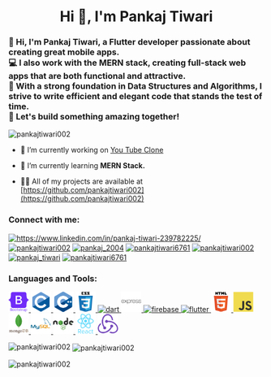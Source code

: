 <h1 align="center">Hi 👋, I'm Pankaj Tiwari</h1>
<h3>🚀 Hi, I'm Pankaj Tiwari, a Flutter developer passionate about creating great mobile apps.<br />
💻 I also work with the MERN stack, creating full-stack web apps that are both functional and attractive.<br /> 🧠 With a strong foundation in Data Structures and Algorithms, I strive to write efficient and elegant code that stands the test of time.<br />
🌟 Let's build something amazing together!</h3>

<p align="left"> <img src="https://komarev.com/ghpvc/?username=pankajtiwari002&label=Profile%20views&color=0e75b6&style=flat" alt="pankajtiwari002" /> </p>

- 🔭 I’m currently working on [You Tube Clone](https://github.com/pankajtiwari002/You-Tube-Clone)

- 🌱 I’m currently learning **MERN Stack.**

- 👨‍💻 All of my projects are available at [https://github.com/pankajtiwari002](https://github.com/pankajtiwari002)

<h3 align="left">Connect with me:</h3>
<p align="left">
<a href="https://linkedin.com/in/https://www.linkedin.com/in/pankaj-tiwari-239782225/" target="blank"><img align="center" src="https://raw.githubusercontent.com/rahuldkjain/github-profile-readme-generator/master/src/images/icons/Social/linked-in-alt.svg" alt="https://www.linkedin.com/in/pankaj-tiwari-239782225/" height="30" width="40" /></a>
<a href="https://instagram.com/pankajtiwari002" target="blank"><img align="center" src="https://raw.githubusercontent.com/rahuldkjain/github-profile-readme-generator/master/src/images/icons/Social/instagram.svg" alt="pankajtiwari002" height="30" width="40" /></a>
<a href="https://www.codechef.com/users/pankaj_2004" target="blank"><img align="center" src="https://cdn.jsdelivr.net/npm/simple-icons@3.1.0/icons/codechef.svg" alt="pankaj_2004" height="30" width="40" /></a>
<a href="https://www.hackerrank.com/pankajtiwari6761" target="blank"><img align="center" src="https://raw.githubusercontent.com/rahuldkjain/github-profile-readme-generator/master/src/images/icons/Social/hackerrank.svg" alt="pankajtiwari6761" height="30" width="40" /></a>
<a href="https://codeforces.com/profile/pankajtiwari002" target="blank"><img align="center" src="https://raw.githubusercontent.com/rahuldkjain/github-profile-readme-generator/master/src/images/icons/Social/codeforces.svg" alt="pankajtiwari002" height="30" width="40" /></a>
<a href="https://www.leetcode.com/pankaj_tiwari" target="blank"><img align="center" src="https://raw.githubusercontent.com/rahuldkjain/github-profile-readme-generator/master/src/images/icons/Social/leet-code.svg" alt="pankaj_tiwari" height="30" width="40" /></a>
<a href="https://auth.geeksforgeeks.org/user/pankajtiwari6761" target="blank"><img align="center" src="https://raw.githubusercontent.com/rahuldkjain/github-profile-readme-generator/master/src/images/icons/Social/geeks-for-geeks.svg" alt="pankajtiwari6761" height="30" width="40" /></a>
</p>

<h3 align="left">Languages and Tools:</h3>
<p align="left"> <a href="https://getbootstrap.com" target="_blank" rel="noreferrer"> <img src="https://raw.githubusercontent.com/devicons/devicon/master/icons/bootstrap/bootstrap-plain-wordmark.svg" alt="bootstrap" width="40" height="40"/> </a> <a href="https://www.cprogramming.com/" target="_blank" rel="noreferrer"> <img src="https://raw.githubusercontent.com/devicons/devicon/master/icons/c/c-original.svg" alt="c" width="40" height="40"/> </a> <a href="https://www.w3schools.com/cpp/" target="_blank" rel="noreferrer"> <img src="https://raw.githubusercontent.com/devicons/devicon/master/icons/cplusplus/cplusplus-original.svg" alt="cplusplus" width="40" height="40"/> </a> <a href="https://www.w3schools.com/css/" target="_blank" rel="noreferrer"> <img src="https://raw.githubusercontent.com/devicons/devicon/master/icons/css3/css3-original-wordmark.svg" alt="css3" width="40" height="40"/> </a> <a href="https://dart.dev" target="_blank" rel="noreferrer"> <img src="https://www.vectorlogo.zone/logos/dartlang/dartlang-icon.svg" alt="dart" width="40" height="40"/> </a> <a href="https://expressjs.com" target="_blank" rel="noreferrer"> <img src="https://raw.githubusercontent.com/devicons/devicon/master/icons/express/express-original-wordmark.svg" alt="express" width="40" height="40"/> </a> <a href="https://firebase.google.com/" target="_blank" rel="noreferrer"> <img src="https://www.vectorlogo.zone/logos/firebase/firebase-icon.svg" alt="firebase" width="40" height="40"/> </a> <a href="https://flutter.dev" target="_blank" rel="noreferrer"> <img src="https://www.vectorlogo.zone/logos/flutterio/flutterio-icon.svg" alt="flutter" width="40" height="40"/> </a> <a href="https://www.w3.org/html/" target="_blank" rel="noreferrer"> <img src="https://raw.githubusercontent.com/devicons/devicon/master/icons/html5/html5-original-wordmark.svg" alt="html5" width="40" height="40"/> </a> <a href="https://developer.mozilla.org/en-US/docs/Web/JavaScript" target="_blank" rel="noreferrer"> <img src="https://raw.githubusercontent.com/devicons/devicon/master/icons/javascript/javascript-original.svg" alt="javascript" width="40" height="40"/> </a> <a href="https://www.mongodb.com/" target="_blank" rel="noreferrer"> <img src="https://raw.githubusercontent.com/devicons/devicon/master/icons/mongodb/mongodb-original-wordmark.svg" alt="mongodb" width="40" height="40"/> </a> <a href="https://www.mysql.com/" target="_blank" rel="noreferrer"> <img src="https://raw.githubusercontent.com/devicons/devicon/master/icons/mysql/mysql-original-wordmark.svg" alt="mysql" width="40" height="40"/> </a> <a href="https://nodejs.org" target="_blank" rel="noreferrer"> <img src="https://raw.githubusercontent.com/devicons/devicon/master/icons/nodejs/nodejs-original-wordmark.svg" alt="nodejs" width="40" height="40"/> </a> <a href="https://reactjs.org/" target="_blank" rel="noreferrer"> <img src="https://raw.githubusercontent.com/devicons/devicon/master/icons/react/react-original-wordmark.svg" alt="react" width="40" height="40"/> </a> <a href="https://redux.js.org" target="_blank" rel="noreferrer"> <img src="https://raw.githubusercontent.com/devicons/devicon/master/icons/redux/redux-original.svg" alt="redux" width="40" height="40"/> </a> </p>

<p><img align="left" src="https://github-readme-stats.vercel.app/api/top-langs?username=pankajtiwari002&show_icons=true&locale=en&layout=compact" alt="pankajtiwari002" /></p>

<p>&nbsp;<img align="center" src="https://github-readme-stats.vercel.app/api?username=pankajtiwari002&show_icons=true&locale=en" alt="pankajtiwari002" /></p>

<p><img align="center" src="https://github-readme-streak-stats.herokuapp.com/?user=pankajtiwari002&" alt="pankajtiwari002" /></p>
